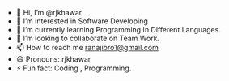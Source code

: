 - 👋 Hi, I’m @rjkhawar
- 👀 I’m interested in Software Developing
- 🌱 I’m currently learning Programming In Different Languages.
- 💞️ I’m looking to collaborate on Team Work.
- 📫 How to reach me ranajibro1@gmail.com
- 😄 Pronouns: rjkhawar
- ⚡ Fun fact: Coding , Programming.

<!---
rjkhawar/rjkhawar is a ✨ special ✨ repository because its `README.md` (this file) appears on your GitHub profile.
You can click the Preview link to take a look at your changes.
--->
